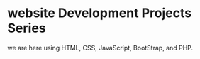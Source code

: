 # website Development Projects Series
we are here using HTML, CSS, JavaScript, BootStrap, and PHP. 
